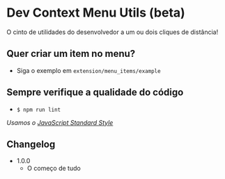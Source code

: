 # Dev Context Menu Utils (beta) #

O cinto de utilidades do desenvolvedor a um ou dois cliques de distância!

## Quer criar um item no menu? ##

* Siga o exemplo em `extension/menu_items/example`

## Sempre verifique a qualidade do código ##

* `$ npm run lint`

_Usamos o [JavaScript Standard Style](https://github.com/feross/standard)_

## Changelog ##

* 1.0.0
  * O começo de tudo